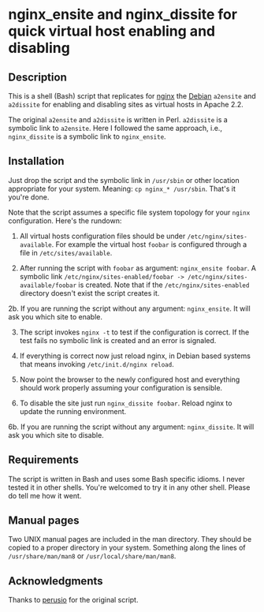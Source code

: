 # nginx_ensite and nginx_dissite for quick virtual host enabling and disabling

## Description

This is a shell (Bash) script that replicates for
[nginx](http://wiki.nginx.org) the [Debian](http://debian.org)
`a2ensite` and `a2dissite` for enabling and disabling sites as virtual
hosts in Apache 2.2.

The original `a2ensite` and `a2dissite` is written in
Perl. `a2dissite` is a symbolic link to `a2ensite`. Here I followed
the same approach, i.e., `nginx_dissite` is a symbolic link to
`nginx_ensite`.

## Installation 

Just drop the script and the symbolic link in `/usr/sbin` or other
location appropriate for your system. Meaning: `cp nginx_* /usr/sbin`.
That's it you're done. 

Note that the script assumes a specific file system topology for your
`nginx` configuration. Here's the rundown:

 1. All virtual hosts configuration files should be under
    `/etc/nginx/sites-available`. For example the virtual host `foobar`
    is configured through a file in `/etc/sites/available`.

 2. After running the script with `foobar` as argument: `nginx_ensite
    foobar`. A symbolic link `/etc/nginx/sites-enabled/foobar ->
    /etc/nginx/sites-available/foobar` is created. Note that if the
    `/etc/nginx/sites-enabled` directory doesn't exist the script
    creates it.

 2b. If you are running the script without any argument: `nginx_ensite`.
     It will ask you which site to enable.

 3. The script invokes `nginx -t` to test if the configuration is
    correct. If the test fails no symbolic link is created and an error
    is signaled.

 4. If everything is correct now just reload nginx, in Debian based
    systems that means invoking `/etc/init.d/nginx reload`.

 5. Now point the browser to the newly configured host and everything
    should work properly assuming your configuration is sensible.

 6. To disable the site just run `nginx_dissite foobar`. Reload nginx
    to update the running environment.

 6b. If you are running the script without any argument: `nginx_dissite`.
     It will ask you which site to disable.

## Requirements

The script is written in Bash and uses some Bash specific idioms. I
never tested it in other shells. You're welcomed to try it in any other
shell. Please do tell me how it went. 

## Manual pages

Two UNIX manual pages are included in the man directory. They should
be copied to a proper directory in your system. Something along the
lines of `/usr/share/man/man8` or `/usr/local/share/man/man8`.


## Acknowledgments

Thanks to [perusio](http://github.com/perusio) for the original script.
